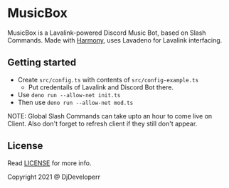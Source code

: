 # MusicBox

MusicBox is a Lavalink-powered Discord Music Bot, based on Slash Commands. Made with [Harmony](https://github.com/harmonyland/harmony), uses Lavadeno for Lavalink interfacing.

## Getting started

-   Create `src/config.ts` with contents of `src/config-example.ts`
    -   Put credentails of Lavalink and Discord Bot there.
-   Use `deno run --allow-net init.ts`
-   Then use `deno run --allow-net mod.ts`

NOTE: Global Slash Commands can take upto an hour to come live on Client. Also don't forget to refresh client if they still don't appear.

## License

Read [LICENSE](LICENSE) for more info.

Copyright 2021 @ DjDeveloperr
